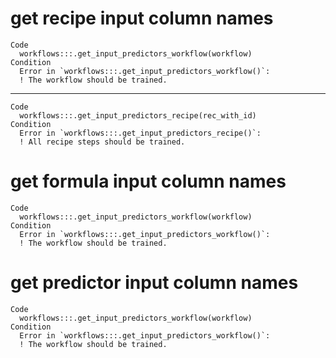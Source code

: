 # get recipe input column names

    Code
      workflows:::.get_input_predictors_workflow(workflow)
    Condition
      Error in `workflows:::.get_input_predictors_workflow()`:
      ! The workflow should be trained.

---

    Code
      workflows:::.get_input_predictors_recipe(rec_with_id)
    Condition
      Error in `workflows:::.get_input_predictors_recipe()`:
      ! All recipe steps should be trained.

# get formula input column names

    Code
      workflows:::.get_input_predictors_workflow(workflow)
    Condition
      Error in `workflows:::.get_input_predictors_workflow()`:
      ! The workflow should be trained.

# get predictor input column names

    Code
      workflows:::.get_input_predictors_workflow(workflow)
    Condition
      Error in `workflows:::.get_input_predictors_workflow()`:
      ! The workflow should be trained.

